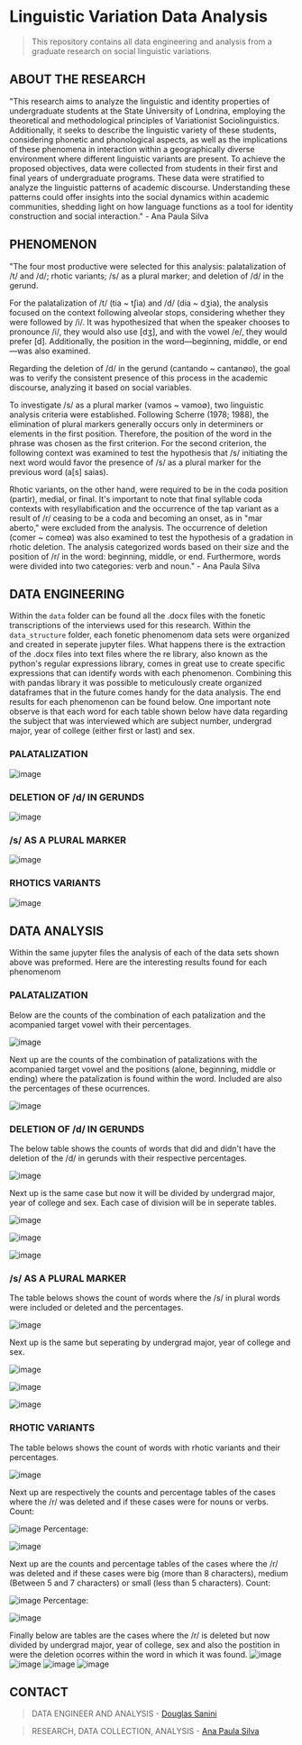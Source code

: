 # Linguistic Variation Data Analysis
> This repository contains all data engineering and analysis from a graduate research on social linguistic variations.

## ABOUT THE RESEARCH
"This research aims to analyze the linguistic and identity properties of undergraduate students at the State University of Londrina, employing the theoretical and methodological principles of Variationist Sociolinguistics. Additionally, it seeks to describe the linguistic variety of these students, considering phonetic and phonological aspects, as well as the implications of these phenomena in interaction within a geographically diverse environment where different linguistic variants are present. To achieve the proposed objectives, data were collected from students in their first and final years of undergraduate programs. These data were stratified to analyze the linguistic patterns of academic discourse. Understanding these patterns could offer insights into the social dynamics within academic communities, shedding light on how language functions as a tool for identity construction and social interaction." - Ana Paula Silva

## PHENOMENON

"The four most productive were selected for this analysis: palatalization of /t/ and /d/; rhotic variants; /s/ as a plural marker; and deletion of /d/ in the gerund.

For the palatalization of /t/ (tia ~ tʃia) and /d/ (dia ~ dʒia), the analysis focused on the context following alveolar stops, considering whether they were followed by /i/. It was hypothesized that when the speaker chooses to pronounce /i/, they would also use [dʒ], and with the vowel /e/, they would prefer [d]. Additionally, the position in the word—beginning, middle, or end—was also examined. 

Regarding the deletion of /d/ in the gerund (cantando ~ cantan∅o), the goal was to verify the consistent presence of this process in the academic discourse, analyzing it based on social variables.

To investigate /s/ as a plural marker (vamos ~ vamo∅), two linguistic analysis criteria were established. Following Scherre (1978; 1988), the elimination of plural markers generally occurs only in determiners or elements in the first position. Therefore, the position of the word in the phrase was chosen as the first criterion. For the second criterion, the following context was examined to test the hypothesis that /s/ initiating the next word would favor the presence of /s/ as a plural marker for the previous word (a[s] saias).

Rhotic variants, on the other hand, were required to be in the coda position (partir), medial, or final. It's important to note that final syllable coda contexts with resyllabification and the occurrence of the tap variant as a result of /r/ ceasing to be a coda and becoming an onset, as in "mar aberto," were excluded from the analysis. The occurrence of deletion (comer ~ come∅) was also examined to test the hypothesis of a gradation in rhotic deletion. The analysis categorized words based on their size and the position of /r/ in the word: beginning, middle, or end. Furthermore, words were divided into two categories: verb and noun." - Ana Paula Silva

## DATA ENGINEERING
Within the `data` folder can be found all the .docx files with the fonetic transcriptions of the interviews used for this research. Within the `data_structure` folder, each fonetic phenomenom data sets were organized and created in seperate jupyter files. What happens there is the extraction of the .docx files into text files where the re library, also known as the python's regular expressions library, comes in great use to create specific expressions that can identify words with each phenomenon. Combining this with pandas library it was possible to meticulously create organized dataframes that in the future comes handy for the data analysis. The end results for each phenomenon can be found below. One important note observe is that each word for each table shown below have data regarding the subject that was interviewed which are subject number, undergrad major, year of college (either first or last) and sex. 

### PALATALIZATION 

![image](https://github.com/douglas-sanini/linguistic_variation_data_analyses/assets/102381949/4d8e2dc2-2b9b-44ad-893a-0c285652291c)

###  DELETION OF /d/ IN GERUNDS

![image](https://github.com/douglas-sanini/linguistic_variation_data_analyses/assets/102381949/d1d3b4af-d66a-4452-89d5-688459f0d60e)

### /s/ AS A PLURAL MARKER

![image](https://github.com/douglas-sanini/linguistic_variation_data_analyses/assets/102381949/9dcc9afa-87cc-4cc4-90ed-ab1bb7eb13ff)

### RHOTICS VARIANTS

![image](https://github.com/douglas-sanini/linguistic_variation_data_analyses/assets/102381949/552857af-b70b-42c9-aecc-161973f17aec)

## DATA ANALYSIS

Within the same jupyter files the analysis of each of the data sets shown above was preformed. Here are the interesting results found for each phenomenom


### PALATALIZATION 

Below are the counts of the combination of each patalization and the acompanied target vowel with their percentages.

![image](https://github.com/douglas-sanini/linguistic_variation_data_analyses/assets/102381949/cdef7e41-6c35-400a-b2e9-630d39a718fa)

Next up are the counts of the combination of patalizations with the acompanied target vowel and the positions (alone, beginning, middle or ending) where the patalization is found within the word. Included are also the percentages of these ocurrences.

![image](https://github.com/douglas-sanini/linguistic_variation_data_analyses/assets/102381949/09ca7358-7819-4e9d-a69f-6c87206f2cd1)


###  DELETION OF /d/ IN GERUNDS

The below table shows the counts of words that did and didn't have the deletion of the /d/ in gerunds with their respective percentages.

![image](https://github.com/douglas-sanini/linguistic_variation_data_analyses/assets/102381949/48123071-30ce-4d14-b811-ab8efb8bd1fd)

Next up is the same case but now it will be divided by undergrad major, year of college and sex. Each case of division will be in seperate tables.

![image](https://github.com/douglas-sanini/linguistic_variation_data_analyses/assets/102381949/0298bf75-272e-440d-b804-6b3855b4a8cd)

![image](https://github.com/douglas-sanini/linguistic_variation_data_analyses/assets/102381949/5ec8c62e-1638-4bda-a45c-b80f8f998bb9)

![image](https://github.com/douglas-sanini/linguistic_variation_data_analyses/assets/102381949/12b3962a-e875-4adb-a7df-40646ac1262f)


### /s/ AS A PLURAL MARKER

The table belows shows the count of words where the /s/ in plural words were included or deleted and the percentages.

![image](https://github.com/douglas-sanini/linguistic_variation_data_analyses/assets/102381949/78654d3e-98b0-444c-bef6-cbfa359f2b92)

Next up is the same but seperating by undergrad major, year of college and sex.

![image](https://github.com/douglas-sanini/linguistic_variation_data_analyses/assets/102381949/4de078a6-8e99-496d-b71c-6bd10cc319c8)

![image](https://github.com/douglas-sanini/linguistic_variation_data_analyses/assets/102381949/27dd921c-1df7-4596-ad89-a9f966a85e19)

![image](https://github.com/douglas-sanini/linguistic_variation_data_analyses/assets/102381949/3467d26d-57cc-4c3e-b929-b6bfb1687241)


### RHOTIC VARIANTS

The table belows shows the count of words with rhotic variants and their percentages.

![image](https://github.com/douglas-sanini/linguistic_variation_data_analyses/assets/102381949/64ad38c5-b096-4c4d-87a7-f5ddc5d519ce)

Next up are respectively the counts and percentage tables of the cases where the /r/ was deleted and if these cases were for nouns or verbs.
Count:

![image](https://github.com/douglas-sanini/linguistic_variation_data_analyses/assets/102381949/86c35e6d-6364-4c9c-b22a-2cccebbf6348)
Percentage:

![image](https://github.com/douglas-sanini/linguistic_variation_data_analyses/assets/102381949/1b744c7d-0c53-457e-b117-6180a0b5186f)


Next up are the counts and percentage tables of the cases where the /r/ was deleted and if these cases were big (more than 8 characters), medium (Between 5 and 7 characters) or small (less than 5 characters).
Count:

![image](https://github.com/douglas-sanini/linguistic_variation_data_analyses/assets/102381949/2dc676fa-69c8-49e8-b8cc-f9c0b2ea6f57)
Percentage:

![image](https://github.com/douglas-sanini/linguistic_variation_data_analyses/assets/102381949/ac318614-fcd0-4282-a8f9-30faf48610e0)


Finally below are tables are the cases where the /r/ is deleted but now divided by undergrad major, year of college, sex and also the postition in  were the deletion ocorres within the word in which it was found.
![image](https://github.com/douglas-sanini/linguistic_variation_data_analyses/assets/102381949/7bf23130-b226-44c7-a7d1-7f0021667fcb)
![image](https://github.com/douglas-sanini/linguistic_variation_data_analyses/assets/102381949/80f15408-c43c-433e-aee6-5e07cfe6666b)
![image](https://github.com/douglas-sanini/linguistic_variation_data_analyses/assets/102381949/1cc10a05-01d1-4e9d-a108-70c78ef7239e)
![image](https://github.com/douglas-sanini/linguistic_variation_data_analyses/assets/102381949/485a1e28-e8a4-4488-8a71-d30f0d11f6d0)


## CONTACT
> DATA ENGINEER AND ANALYSIS - [Douglas Sanini](https://www.linkedin.com/in/douglas-sanini/)

> RESEARCH, DATA COLLECTION, ANALYSIS - [Ana Paula Silva](https://www.linkedin.com/in/ana-paula-silva-2b5906182/)
